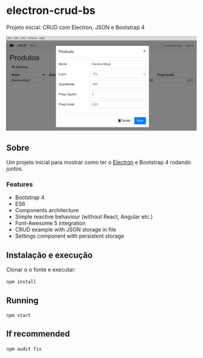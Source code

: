# electron-crud-bs
Projeto inicial: CRUD com Electron, JSON e Bootstrap 4

![electron-crud-bs](assets/electron.png "electron-crud-bs")

## Sobre

Um projeto inicial para mostrar como ter o [Electron](https://electronjs.org/) e Bootstrap 4 rodando juntos. 

### Features
- Bootstrap 4
- ES6
- Components architecture
- Simple reactive behaviour (without React, Angular etc.)
- Font-Awesome 5 integration
- CRUD example with JSON storage in file
- Settings component with persistent storage

## Instalação e execução

Clonar o o fonte e executar:

```npm install```

## Running

```npm start```

## If recommended

```npm audit fix```


